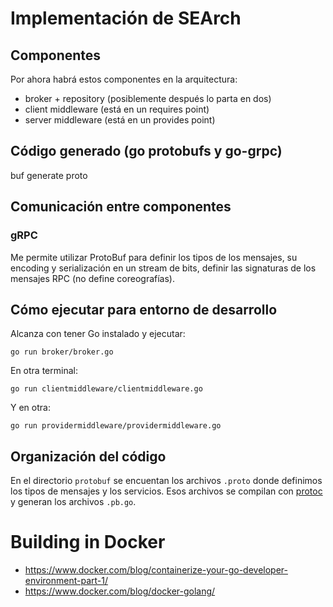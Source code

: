 # Implementación de SEArch

## Componentes

Por ahora habrá estos componentes en la arquitectura:

- broker + repository (posiblemente después lo parta en dos)
- client middleware (está en un requires point)
- server middleware (está en un provides point)

## Código generado (go protobufs y go-grpc)

  buf generate proto



## Comunicación entre componentes

### gRPC 

Me permite utilizar ProtoBuf para definir los tipos de los mensajes, su encoding y serialización en un stream de bits, definir las signaturas de los mensajes RPC (no define coreografías).


## Cómo ejecutar para entorno de desarrollo

Alcanza con tener Go instalado y ejecutar:

    go run broker/broker.go

En otra terminal:


    go run clientmiddleware/clientmiddleware.go


Y en otra:


    go run providermiddleware/providermiddleware.go


## Organización del código


En el directorio `protobuf` se encuentan los archivos `.proto` donde definimos los tipos de mensajes y los servicios. Esos archivos se compilan con [protoc](https://developers.google.com/protocol-buffers/docs/overview) y generan los archivos `.pb.go`.


# Building in Docker

- https://www.docker.com/blog/containerize-your-go-developer-environment-part-1/
- https://www.docker.com/blog/docker-golang/

